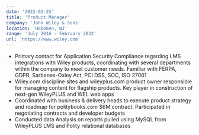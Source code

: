 ```yaml
---
date: '2022-02-25'
title: 'Product Manager'
company: 'John Wiley & Sons'
location: 'Hoboken, NJ'
range: 'July 2016 - February 2022'
url: 'https://www.wiley.com'
---
```


- Primary contact for Application Security Compliance regarding LMS integrations with Wiley products, coordinating with several departments within the company to meet customer 
needs. Familiar with FERPA, GDPR, Sarbanes-Oxley Act, PCI DSS, SOC, ISO 27001
- Wiley.com discipline sites and wileyplus.com product owner responsible for managing content for flagship products. Key player in construction of next-gen WileyPLUS and WEL web apps
- Coordinated with business & delivery heads to execute product strategy and roadmap for politybooks.com $6M contract. Participated in negotiating contracts and developer budgets
- Conducted data Analysis on reports pulled using MySQL from WileyPLUS LMS and Polity relational databases
